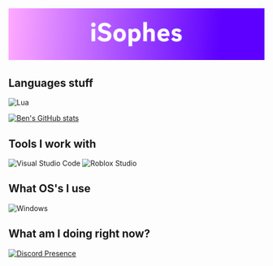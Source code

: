 <img src="https://raw.githubusercontent.com/isophes/isophes/main/assets/banners/sophie.png">

## Languages stuff
![Lua](https://img.shields.io/badge/Lua-578ee6?style=for-the-badge&logo=lua&logoColor=white)

[![Ben's GitHub stats](https://github-readme-stats.vercel.app/api?username=isophes&show_icons=true&theme=dark)](https://github.com/anuraghazra/github-readme-stats)

## Tools I work with
![Visual Studio Code](https://img.shields.io/badge/Visual%20Studio%20Code-0078d7.svg?style=for-the-badge&logo=visual-studio-code&logoColor=white) ![Roblox Studio](https://img.shields.io/static/v1?label=&message=Roblox+Studio&color=%2300A2FF&style=for-the-badge&logo=roblox+studio&logoColor=white)
## What OS's I use
![Windows](https://img.shields.io/static/v1?label=&message=Windows&color=%230078D4&style=for-the-badge&logo=windows&logoColor=white)

## What am I doing right now?

[![Discord Presence](https://lanyard.cnrad.dev/api/403962378200547328)](https://discord.com/users/403962378200547328)
